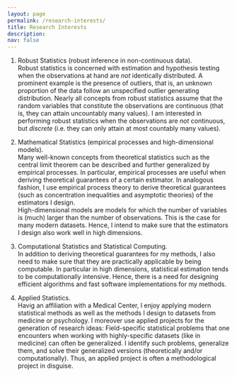 ```yaml
---
layout: page
permalink: /research-interests/
title: Research Interests
description: 
nav: false
---
```


1. <span class="font-weight-bold">Robust Statistics </span> (robust inference in non-continuous data).<br>
   Robust statistics is concerned with estimation and hypothesis testing when the observations at hand are <em>not</em> identically distributed. A prominent example is the presence of outliers, that is, an unknown proportion of the data follow an unspecified outlier generating distribution. Nearly all concepts from robust statistics assume that the random variables that constitute the observations are continuous (that is, they can attain uncountably many values). I am interested in performing robust statistics when the observations are <em>not</em> continuous, but <em>discrete</em> (i.e. they can only attain at most countably many values). 
   
2. <span class="font-weight-bold">Mathematical Statistics </span> (empirical processes and high-dimensional models).<br>
   Many well-known concepts from theoretical statistics such as the central limit theorem can be described and further generalized by empirical processes. In particular, empirical processes are useful when deriving theoretical guarantees of a certain estimator. In analogous fashion, I use empirical process theory to derive theoretical guarantees (such as concentration inequalities and asymptotic theories) of the estimators I design. <br>
   High-dimensional models are models for which the number of variables is (much) larger than the number of observations. This is the case for many modern datasets. Hence, I intend to  make sure that the estimators I design also work well in high dimensions.
   
3.  <span class="font-weight-bold">Computational Statistics and Statistical Computing. </span><br>
    In addition to deriving theoretical guarantees for my methods, I also need to make sure that they are practically applicable by being computable. In particular in high dimensions, statistical estimation tends to be computationally intensive. Hence, there is a need for designing efficient algorithms and fast software implementations for my methods.
    
4. <span class="font-weight-bold">Applied Statistics.</span><br>
   Havig an affiliation with a Medical Center, I enjoy applying modern statistical methods as well as the methods I design to datasets from medicine or psychology. I moreover use applied projects for the generation of research ideas: Field-specific statistical problems that one encounters when working with highly-specific datasets (like in medicine) can often be generalized. I identify such problems, generalize them, and solve their generalized versions (theoretically and/or computationally). Thus, an applied project is often a methodological project in disguise.

